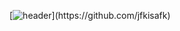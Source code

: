 [![header](https://capsule-render.vercel.app/api?type=venom&height=150&color=0:3239FB,100:060c4a&stroke=6e70c5&text=I%20am%20Stelo.)](https://github.com/jfkisafk)
